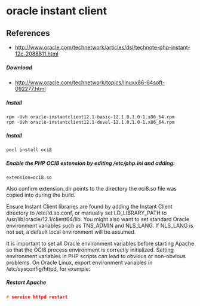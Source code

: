 # oracle instant client

## References
* http://www.oracle.com/technetwork/articles/dsl/technote-php-instant-12c-2088811.html

##### Download
* http://www.oracle.com/technetwork/topics/linuxx86-64soft-092277.html

##### Install
```
rpm -Uvh oracle-instantclient12.1-basic-12.1.0.1.0-1.x86_64.rpm
rpm -Uvh oracle-instantclient12.1-devel-12.1.0.1.0-1.x86_64.rpm
```

##### Install
```
pecl install oci8
```

##### Enable the PHP OCI8 extension by editing /etc/php.ini and adding:
```
extension=oci8.so
```
Also confirm extension_dir points to the directory the oci8.so file was copied into during the build.

Ensure Instant Client libraries are found by adding the Instant Client directory to /etc/ld.so.conf, or manually set LD_LIBRARY_PATH to /usr/lib/oracle/12.1/client64/lib. You might also want to set standard Oracle environment variables such as TNS_ADMIN and NLS_LANG. If NLS_LANG is not set, a default local environment will be assumed.

It is important to set all Oracle environment variables before starting Apache so that the OCI8 process environment is correctly initialized. Setting environment variables in PHP scripts can lead to obvious or non-obvious problems. On Oracle Linux, export environment variables in /etc/sysconfig/httpd, for example:

##### Restart Apache
```c
# service httpd restart
```
